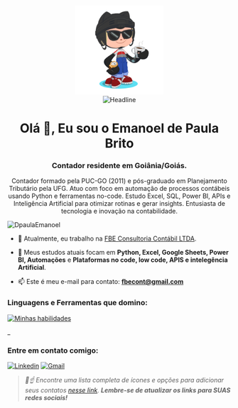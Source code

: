 <div align=center>
    <img src="https://raw.githubusercontent.com/AhmedFathyDev/AhmedFathyDev/main/GitHub.png" alt="GitHub Octocat Drinking a Cup of Coffee" height="200">
</div>
<div align=center>
    <img src="https://readme-typing-svg.herokuapp.com?color=%236FDA44&size=32&center=true&vCenter=true&width=600&height=50&lines=Front-End+Engineer;Bacharel+Ciência+da+Computação;Pós-Graduando+em+Front-End;" alt="Headline" />
</div>

<h1 align="center">Olá 👋, Eu sou o Emanoel de Paula Brito</h1>
<h3 align="center">Contador residente em Goiânia/Goiás.</h3>
<p align="center">Contador formado pela PUC-GO (2011) e pós-graduado em Planejamento Tributário pela UFG. Atuo com foco em automação de processos contábeis usando Python e ferramentas no-code. Estudo Excel, SQL, Power BI, APIs e Inteligência Artificial para otimizar rotinas e gerar insights. Entusiasta de tecnologia e inovação na contabilidade.</p>

<p align="left"> <img src="https://komarev.com/ghpvc/?username=manualdofront&label=Visualizações%20no%20perfil&color=0e75b6&style=flat" alt="DpaulaEmanoel" /> </p>



- 🔭 Atualmente, eu trabalho na [FBE Consultoria Contábil LTDA](https://consultoriacontabilfbe.com.br/).

- 🌱 Meus estudos atuais focam em **Python, Excel, Google Sheets, Power BI, Automações** e **Plataformas no code, low code, APIS e intelegência Artificial**.

- 📫 Este é meu e-mail para contato: **fbecont@gmail.com**


<h3 align="left">Linguagens e Ferramentas que domino:</h3>

[![Minhas habilidades](https://skillicons.dev/icons?i=py,pycharm,postman)]()

_


<h3 align="left">Entre em contato comigo:</h3>

[![Linkedin](https://skillicons.dev/icons?i=linkedin)](https://www.linkedin.com/in/emanoelpb/)
[![Gmail](https://skillicons.dev/icons?i=gmail)](mailto:fbecont@gmail.com)

> _🚨☝️ Encontre uma lista completa de ícones e opções para adicionar seus contatos [nesse link](https://github.com/tandpfun/skill-icons?tab=readme-ov-file#icons-list). **Lembre-se de atualizar os links para SUAS redes sociais!**_

